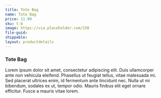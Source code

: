 ```yaml
---
title: Tote Bag
name: Tote Bag
price: 11.99
sku: t-b
image: https://via.placeholder.com/150
file-guid: 
shippable: 
layout: productdetails
---
```


### Tote Bag
Lorem ipsum dolor sit amet, consectetur adipiscing elit. Duis ullamcorper ante non vehicula eleifend.
Phasellus ut feugiat tellus, vitae malesuada mi. Sed placerat ultrices enim, id fermentum ante tincidunt nec.
Nulla ut mi bibendum, sodales ex ut, tempor odio. Mauris finibus elit eget ornare efficitur. Fusce a mauris vitae lorem.
